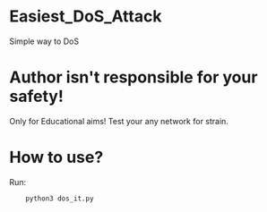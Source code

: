 # Easiest_DoS_Attack
 Simple way to DoS
 
 # Author isn't responsible for your safety!
 Only for Educational aims!
 Test your any network for strain.

# How to use?

Run:

        python3 dos_it.py
